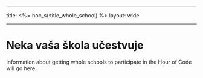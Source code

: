 * * *

title: <%= hoc_s(:title_whole_school) %> layout: wide

* * *

# Neka vaša škola učestvuje

Information about getting whole schools to participate in the Hour of Code will go here.
